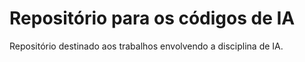 # Repositório para os códigos de IA

Repositório destinado aos trabalhos envolvendo a disciplina de IA.
